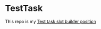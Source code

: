 # TestTask
This repo is my [Test task slot builder position](https://rawcdn.githack.com/KavalenkaV/TestTask/b22b3a1d150155d376f9035fec6b70325b80d72c/index.html)
